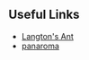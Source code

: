 ## Useful Links
* [Langton's Ant](https://kaaro.akriya.co.in/kCanvas/langton3d/kaaro.html)
* [panaroma](https://kaaro.akriya.co.in/aframe-panaromic/)
